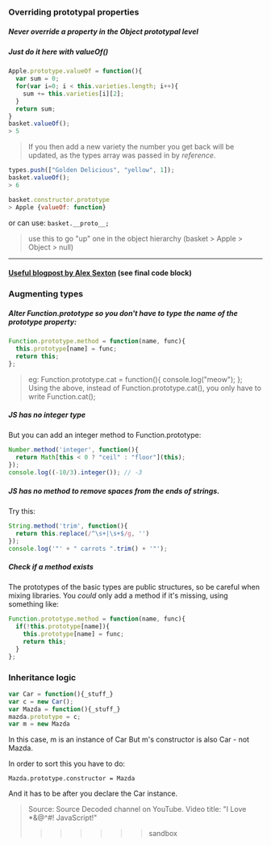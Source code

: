 ### Overriding prototypal properties
##### Never override a property in the Object prototypal level
##### Just do it here with valueOf()
```javascript
Apple.prototype.valueOf = function(){
  var sum = 0;
  for(var i=0; i < this.varieties.length; i++){
    sum += this.varieties[i][2];
  }
  return sum;
}
basket.valueOf();
> 5
```
> If you then add a new variety the number you get back will be updated, as the types array was passed in by *reference*.

```javascript
types.push(["Golden Delicious", "yellow", 1]);
basket.valueOf();
> 6
```
```javascript
basket.constructor.prototype
> Apple {valueOf: function}
```
or can use:  ```basket.__proto__;```
> use this to go "up" one in the object hierarchy (basket > Apple > Object > null)

---

#### [Useful blogpost by Alex Sexton](https://alexsexton.com/blog/2013/04/understanding-javascript-inheritance/) (see final code block)


### Augmenting types
##### Alter Function.prototype so you don't have to type the name of the prototype property:

```javascript
Function.prototype.method = function(name, func){
  this.prototype[name] = func;
  return this;
};
```
>eg:
> Function.prototype.cat = function(){
>   console.log("meow");
>  };
> Using the above, instead of Function.prototype.cat(), you only have to write Function.cat();

##### JS has no integer type
But you can add an integer method to Function.prototype:

```javascript
Number.method('integer', function(){
  return Math[this < 0 ? "ceil" : "floor"](this);
});
console.log((-10/3).integer()); // -3
```

##### JS has no method to remove spaces from the ends of strings.
Try this:
```javascript
String.method('trim', function(){
  return this.replace(/^\s+|\s+$/g, '')
});
console.log('"' + " carrots ".trim() + '"');
```

##### Check if a method exists
The prototypes of the basic types are public structures, so be careful when mixing libraries. You _could_ only add a method if it's missing, using something like:

```javascript
Function.prototype.method = function(name, func){
  if(!this.prototype[name]){
    this.prototype[name] = func;
    return this;
  }
};
```

### Inheritance logic

```javascript
var Car = function(){_stuff_}
var c = new Car();
var Mazda = function(){_stuff_}
mazda.prototype = c;
var m = new Mazda
```
In this case, m is an instance of Car
But
m's constructor is also Car - not Mazda.

In order to sort this you have to do:

`Mazda.prototype.constructor = Mazda`

And it has to be after you declare the Car instance.

>Source: Source Decoded channel on YouTube. Video title: "I Love *&@^#! JavaScript!"
>>>>>>> sandbox
